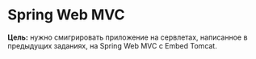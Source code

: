# Spring Web MVC
**Цель:** нужно смигрировать приложение на сервлетах, написанное в предыдущих заданиях, на Spring Web MVC с Embed Tomcat.